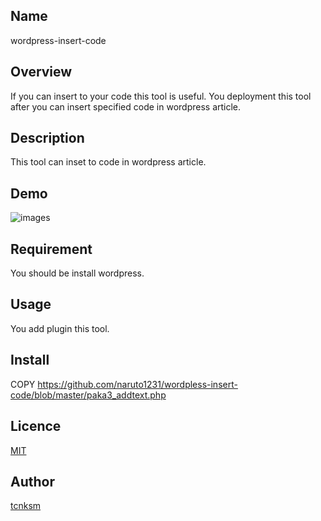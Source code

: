 ## Name
wordpress-insert-code

## Overview
If you can insert to your code this tool is useful.
You deployment this tool after you can insert specified code in wordpress article. 

## Description
This tool can inset to code in wordpress article.
## Demo
![images](https://user-images.githubusercontent.com/45584425/68003605-08462c80-fca9-11e9-910a-89614dfaf20e.jpg)

## Requirement
You should be install wordpress.
## Usage
You add plugin this tool.
## Install
COPY https://github.com/naruto1231/wordpless-insert-code/blob/master/paka3_addtext.php
## Licence

[MIT](https://github.com/tcnksm/tool/blob/master/LICENCE)

## Author

[tcnksm](https://github.com/tcnksm)
